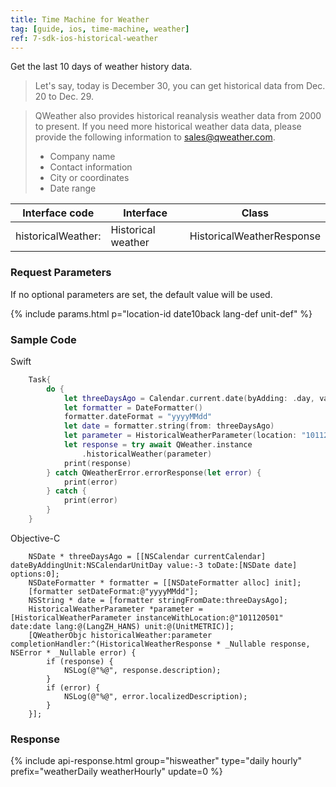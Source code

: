 ```yaml
---
title: Time Machine for Weather
tag: [guide, ios, time-machine, weather]
ref: 7-sdk-ios-historical-weather
---
```


Get the last 10 days of weather history data.

> Let's say, today is December 30, you can get historical data from Dec. 20 to Dec. 29.

> QWeather also provides historical reanalysis weather data from 2000 to present. If you need more historical weather data data, please provide the following information to <sales@qweather.com>.
> 
> * Company name
> * Contact information
> * City or coordinates
> * Date range

| Interface code      | Interface              | Class                      |
| ------------------- | ---------------------- | -------------------------- |
| historicalWeather:      | Historical weather     | HistoricalWeatherResponse      |

### Request Parameters

If no optional parameters are set, the default value will be used.

{% include params.html p="location-id date10back lang-def unit-def" %}

### Sample Code

Swift

```swift
    Task{
        do {
            let threeDaysAgo = Calendar.current.date(byAdding: .day, value: -3, to: Date())!
            let formatter = DateFormatter()
            formatter.dateFormat = "yyyyMMdd"
            let date = formatter.string(from: threeDaysAgo)
            let parameter = HistoricalWeatherParameter(location: "101120501", date: date)
            let response = try await QWeather.instance
                .historicalWeather(parameter)
            print(response)
        } catch QWeatherError.errorResponse(let error) {
            print(error)
        } catch {
            print(error)
        }
    }
```

Objective-C

```objc
    NSDate * threeDaysAgo = [[NSCalendar currentCalendar] dateByAddingUnit:NSCalendarUnitDay value:-3 toDate:[NSDate date] options:0];
    NSDateFormatter * formatter = [[NSDateFormatter alloc] init];
    [formatter setDateFormat:@"yyyyMMdd"];
    NSString * date = [formatter stringFromDate:threeDaysAgo];
    HistoricalWeatherParameter *parameter = [HistoricalWeatherParameter instanceWithLocation:@"101120501" date:date lang:@(LangZH_HANS) unit:@(UnitMETRIC)];
    [QWeatherObjc historicalWeather:parameter completionHandler:^(HistoricalWeatherResponse * _Nullable response, NSError * _Nullable error) {
        if (response) {
            NSLog(@"%@", response.description);
        }
        if (error) {
            NSLog(@"%@", error.localizedDescription);
        }
    }];
```

### Response

{% include api-response.html group="hisweather" type="daily hourly" prefix="weatherDaily weatherHourly" update=0 %}
